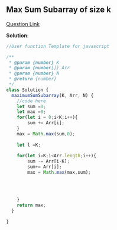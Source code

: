 ## Max Sum Subarray of size k 

[Question Link](https://www.geeksforgeeks.org/problems/max-sum-subarray-of-size-k5313/1)

**Solution**:

```js
//User function Template for javascript

/**
 * @param {number} K
 * @param {number[]} Arr
 * @param {number} N
 * @return {number}
 */
class Solution {
  maximumSumSubarray(K, Arr, N) {
    //code here
    let sum =0;
    let max =0;
    for(let i = 0;i<K;i++){
        sum += Arr[i];
    }
    max = Math.max(sum,0);
    
    let l =K;
    
    for(let i=K;i<Arr.length;i++){
        sum -= Arr[i-K];
        sum+= Arr[i];
        max = Math.max(max,sum);
        
        
        
        
    }
    return max;
  }
  
}
```